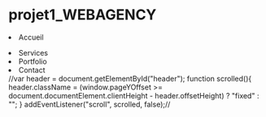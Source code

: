 # projet1_WEBAGENCY
<!DOCTYPE html>
<html>
  <meta charset = "UTF-8"/>
   <head>
     <title> WEB AGENCY </title>
   </head>
   <body>
     <div class="MenuOnTop">
       <li>Accueil</p>
       <li>Services</li>
       <li>Portfolio</li>
       <li>Contact</li>
    //var header = document.getElementById("header");
     function scrolled(){
     header.className = (window.pageYOffset >= document.documentElement.clientHeight - header.offsetHeight) ? "fixed" : "";
     }
     addEventListener("scroll", scrolled, false);//
   </body>
</html>
